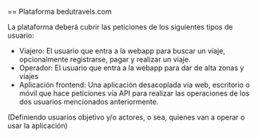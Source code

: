 == Plataforma bedutravels.com

La plataforma deberá cubrir las peticiones de los siguientes tipos de usuario:
- Viajero: El usuario que entra a la webapp para buscar un viaje, opcionalmente registrarse, pagar y realizar un viaje.
- Operador: El usuario que entra a la webapp para dar de alta zonas y viajes
- Aplicación frontend: Una aplicación desacoplada vía web, escritorio o móvil que hace peticiones vía API para realizar las operaciones de los dos usuarios mencionados anteriormente.

(Definiendo usuarios objetivo y/o actores, o sea, quienes van a operar o usar la aplicación)
